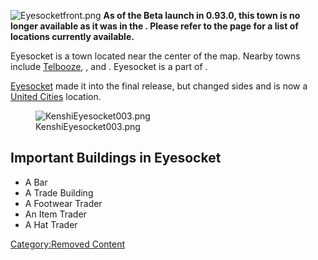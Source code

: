![](Eyesocketfront.png "Eyesocketfront.png") **As of the Beta launch in
0.93.0, this town is no longer available as it was in the [](Old_World.md). Please refer to the [](World_of_Kenshi.md) page for a list of locations
currently available.**

Eyesocket is a town located near the center of the map. Nearby towns
include [Telbooze](Telbooze.md "wikilink"), [](Black_Scratch_(Alpha).md), and [](Skinner's_Roam_(Alpha).md). Eyesocket is a part of [](The_Holy_Empire.md).

[Eyesocket](Eyesocket.md "wikilink") made it into the final release, but
changed sides and is now a [United Cities](02%20-%20Projects%20&%20Wikis/Kenshi/Kenshi%20Wiki/Kenshi%20Wiki%20Template/United_Cities.md "wikilink")
location.

<figure>
<img src="KenshiEyesocket003.png" title="KenshiEyesocket003.png" />
<figcaption>KenshiEyesocket003.png</figcaption>
</figure>

## Important Buildings in Eyesocket

- A Bar
- A Trade Building
- A Footwear Trader
- An Item Trader
- A Hat Trader

[Category:Removed Content](Category:Removed_Content "wikilink")
